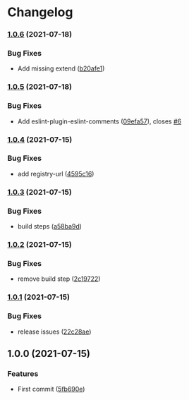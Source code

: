 # Changelog

### [1.0.6](https://www.github.com/indivorg/eslint-config/compare/v1.0.5...v1.0.6) (2021-07-18)


### Bug Fixes

* Add missing extend ([b20afe1](https://www.github.com/indivorg/eslint-config/commit/b20afe19976dadc962a319702098b585c34089d6))

### [1.0.5](https://www.github.com/indivorg/eslint-config/compare/v1.0.4...v1.0.5) (2021-07-18)


### Bug Fixes

* Add eslint-plugin-eslint-comments ([09efa57](https://www.github.com/indivorg/eslint-config/commit/09efa57fdaffc1f80aa9fb3cc4ffc91f9be93410)), closes [#6](https://www.github.com/indivorg/eslint-config/issues/6)

### [1.0.4](https://www.github.com/indivorg/eslint-config/compare/v1.0.3...v1.0.4) (2021-07-15)


### Bug Fixes

* add registry-url ([4595c16](https://www.github.com/indivorg/eslint-config/commit/4595c169ff3ec4191d94d226cd21951da7bca95d))

### [1.0.3](https://www.github.com/indivorg/eslint-config/compare/v1.0.2...v1.0.3) (2021-07-15)


### Bug Fixes

* build steps ([a58ba9d](https://www.github.com/indivorg/eslint-config/commit/a58ba9dc45d9e8836687e143719778048f6b7aa6))

### [1.0.2](https://www.github.com/indivorg/eslint-config/compare/v1.0.1...v1.0.2) (2021-07-15)


### Bug Fixes

* remove build step ([2c19722](https://www.github.com/indivorg/eslint-config/commit/2c19722edeef7d7b2cf094921eda36dc9e4e8ff1))

### [1.0.1](https://www.github.com/indivorg/eslint-config/compare/v1.0.0...v1.0.1) (2021-07-15)


### Bug Fixes

* release issues ([22c28ae](https://www.github.com/indivorg/eslint-config/commit/22c28aeed63bc856f6e07498c5bac20ae3c0c555))

## 1.0.0 (2021-07-15)


### Features

* First commit ([5fb690e](https://www.github.com/indivorg/eslint-config/commit/5fb690e6919153af3c0d8ee9ebef68cf8b527b8b))
